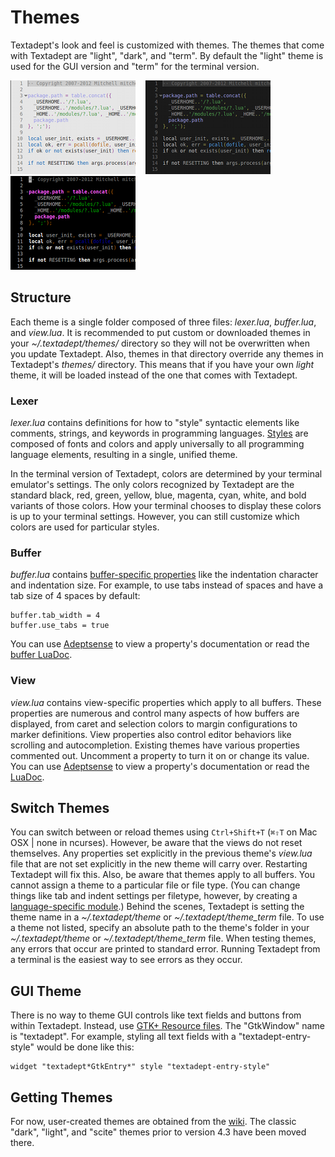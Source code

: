# Themes

Textadept's look and feel is customized with themes. The themes that come with
Textadept are "light", "dark", and "term". By default the "light" theme is used
for the GUI version and "term" for the terminal version.

<span style="display: block; clear: right;"></span>

![Light Theme](images/lighttheme.png)
&nbsp;&nbsp;
![Dark Theme](images/darktheme.png)
&nbsp;&nbsp;
![Term Theme](images/termtheme.png)

## Structure

Each theme is a single folder composed of three files: *lexer.lua*,
*buffer.lua*, and *view.lua*. It is recommended to put custom or downloaded
themes in your *~/.textadept/themes/* directory so they will not be overwritten
when you update Textadept. Also, themes in that directory override any themes in
Textadept's *themes/* directory. This means that if you have your own *light*
theme, it will be loaded instead of the one that comes with Textadept.

### Lexer

*lexer.lua* contains definitions for how to "style" syntactic elements like
comments, strings, and keywords in programming languages. [Styles][] are
composed of fonts and colors and apply universally to all programming language
elements, resulting in a single, unified theme.

In the terminal version of Textadept, colors are determined by your terminal
emulator's settings. The only colors recognized by Textadept are the standard
black, red, green, yellow, blue, magenta, cyan, white, and bold variants of
those colors. How your terminal chooses to display these colors is up to your
terminal settings. However, you can still customize which colors are used for
particular styles.

[Styles]: api/lexer.html#Styles.and.Styling

### Buffer

*buffer.lua* contains [buffer-specific properties][] like the indentation
character and indentation size. For example, to use tabs instead of spaces and
have a tab size of 4 spaces by default:

    buffer.tab_width = 4
    buffer.use_tabs = true

You can use [Adeptsense][] to view a property's documentation or read the
[buffer LuaDoc][].

[buffer-specific properties]: 04_WorkingWithFiles.html#Settings
[Adeptsense]: 06_AdeptEditing.html#Adeptsense
[buffer LuaDoc]: api/buffer.html

### View

*view.lua* contains view-specific properties which apply to all buffers. These
properties are numerous and control many aspects of how buffers are displayed,
from caret and selection colors to margin configurations to marker definitions.
View properties also control editor behaviors like scrolling and autocompletion.
Existing themes have various properties commented out. Uncomment a property to
turn it on or change its value. You can use [Adeptsense][] to view a property's
documentation or read the [LuaDoc][].

[Adeptsense]: 06_AdeptEditing.html#Adeptsense
[LuaDoc]: api/buffer.html

## Switch Themes

You can switch between or reload themes using `Ctrl+Shift+T` (`⌘⇧T` on Mac OSX |
none in ncurses). However, be aware that the views do not reset themselves. Any
properties set explicitly in the previous theme's *view.lua* file that are not
set explicitly in the new theme will carry over. Restarting Textadept will fix
this. Also, be aware that themes apply to all buffers. You cannot assign a theme
to a particular file or file type. (You can change things like tab and indent
settings per filetype, however, by creating a [language-specific module][].)
Behind the scenes, Textadept is setting the theme name in a *~/.textadept/theme*
or *~/.textadept/theme_term* file. To use a theme not listed, specify an
absolute path to the theme's folder in your *~/.textadept/theme* or
*~/.textadept/theme_term* file. When testing themes, any errors that occur are
printed to standard error. Running Textadept from a terminal is the easiest way
to see errors as they occur.

[language-specific module]: 07_Modules.html#Buffer.Properties

## GUI Theme

There is no way to theme GUI controls like text fields and buttons from within
Textadept. Instead, use [GTK+ Resource files][]. The "GtkWindow" name is
"textadept". For example, styling all text fields with a "textadept-entry-style"
would be done like this:

    widget "textadept*GtkEntry*" style "textadept-entry-style"

[GTK+ Resource files]: http://library.gnome.org/devel/gtk/stable/gtk-Resource-Files.html

## Getting Themes

For now, user-created themes are obtained from the [wiki][]. The classic "dark",
"light", and "scite" themes prior to version 4.3 have been moved there.

[wiki]: http://foicica.com/wiki/textadept
